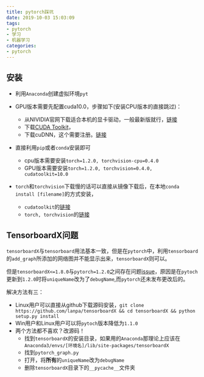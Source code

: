 ```yaml
---
title: pytorch踩坑
date: 2019-10-03 15:03:09
tags:
- pytorch
- 学习
- 机器学习
categories:
- pytorch
---
```

## 安装

- 利用`Anaconda`创建虚拟环境`pyt`

- GPU版本需要先配置cuda10.0，步骤如下(安装CPU版本的直接跳过)：
    - 从NIVIDIA官网下载适合本机的显卡驱动，一般最新版就行，[链接](https://www.nvidia.com/Download/index.aspx?lang=en-us)
  <!-- more -->
    - 下载[CUDA Toolkit](https://developer.nvidia.com/cuda-10.0-download-archive?target_os=Windows&target_arch=x86_64&target_version=10&target_type=exelocal)，
    - 下载cuDNN，这个需要注册。[链接](https://developer.nvidia.com/rdp/form/cudnn-download-survey)

- 直接利用`pip`或者`conda`安装即可
    - cpu版本需要安装`torch=1.2.0, torchvision-cpu=0.4.0`
    - GPU版本需要安装`torch=1.2.0, torchvision=0.4.0, cudatoolkit=10.0`

- `torch`和`torchvision`下载慢的话可以直接从镜像下载后，在本地`conda install [filename]`的方式安装，
    - `cudatoolkit`的[链接](https://mirrors.tuna.tsinghua.edu.cn/anaconda/pkgs/main/win-64/cudatoolkit-10.0.130-0.tar.bz2)
    - `torch, torchvision`的[链接](https://mirrors.tuna.tsinghua.edu.cn/anaconda/cloud/pytorch/)

## TensorboardX问题

`tensorboardX`与`tensorboard`用法基本一致，但是在`pytorch`中，利用`tensorboard`的`add_graph`所添加的网络图并不能显示出来，`tensorboardX`则可以。

但是`tensorboardX<=1.8.0`与`pytorch=1.2.0`之间存在问题[issue](https://github.com/lanpa/tensorboardX/issues/483)，原因是在`pytoch`更新到`1.2.0`时将`uniqueName`改为了`debugName`,而`pytorch`还未发布更改后的。

解决方法有三：
- Linux用户可以直接从github下载源码安装，`git clone https://github.com/lanpa/tensorboardX && cd tensorboardX && python setup.py install`
- Win用户和Linux用户可以将`pytoch`版本降低为`1.1.0`
- 两个方法都不喜欢？改源码！
    - 找到`tensorboardX`的安装目录，如果用的`Anaconda`那理论上应该在`Anaconda3/envs/[环境名]/lib/site-packages/tensorboardX`
    - 找到`pytorch_graph.py`
    - 打开，将**所有**的`uniqueName`改为`debugName`
    - 删除`tensorboardX`目录下的`__pycache__`文件夹
